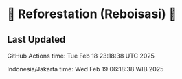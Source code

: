 
# 🌳 Reforestation (Reboisasi) 🌲

## Last Updated

GitHub Actions time: Tue Feb 18 23:18:38 UTC 2025

Indonesia/Jakarta time: Wed Feb 19 06:18:38 WIB 2025
